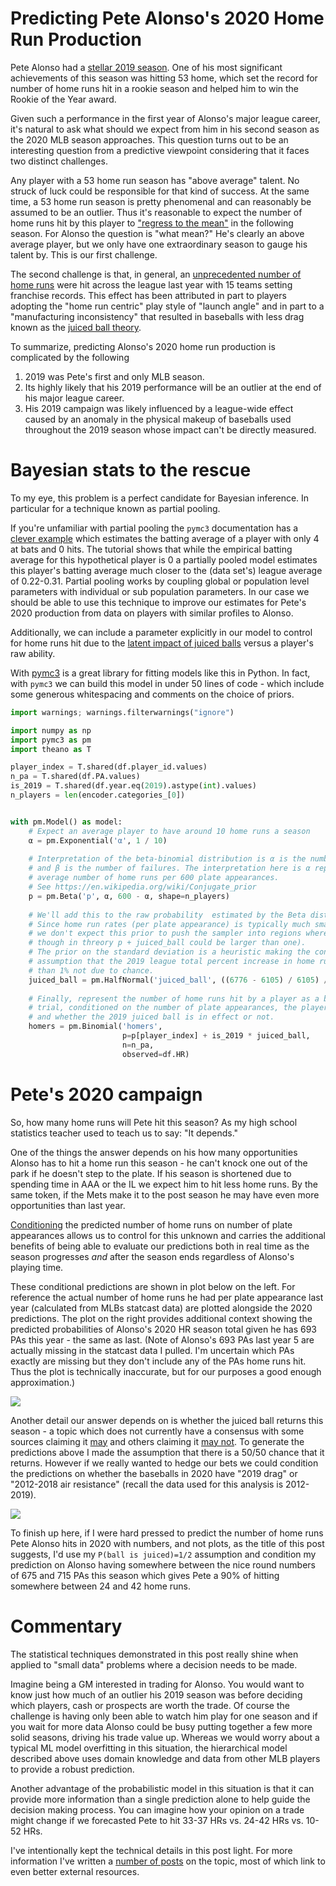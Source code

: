 # Predicting Pete Alonso's 2020 Home Run Production

Pete Alonso had a [stellar 2019 season](https://www.espn.com/mlb/story/_/id/28060458/mets-slugger-pete-alonso-wins-national-league-rookie-year). One of his most significant achievements of this season was hitting 53 home, which set the record for number of home runs hit in a rookie season and helped him to win the Rookie of the Year award.

Given such a performance in the first year of Alonso's major league career, it's natural to ask what should we expect from him in his second season as the 2020 MLB season approaches. This question turns out to be an interesting question from a predictive viewpoint considering that it faces two distinct challenges.

Any player with a 53 home run season has "above average" talent. No struck of luck could be responsible for that kind of success. At the same time, a 53 home run season is pretty phenomenal and can reasonably be assumed to be an outlier. Thus it's reasonable to expect the number of home runs hit by this player to ["regress to the mean"](https://en.wikipedia.org/wiki/Regression_toward_the_mean) in the following season. For Alonso the question is "what mean?" He's clearly an above average player, but we only have one extraordinary season to gauge his talent by. This is our first challenge.

The second challenge is that, in general, an [unprecedented number of home runs](https://www.cbssports.com/mlb/news/mlb-homer-records-breaking-down-the-many-ways-2019-was-the-year-of-the-home-run/) were hit across the league last year with 15 teams setting franchise records. This effect has been attributed in part to players adopting the "home run centric" play style of "launch angle" and in part to a "manufacturing inconsistency" that resulted in baseballs with less drag known as the [juiced ball theory](https://en.wikipedia.org/wiki/Juiced_ball_theory).

To summarize, predicting Alonso's 2020 home run production is complicated by the following

1. 2019 was Pete's first and only MLB season.
2. Its highly likely that his 2019 performance will be an outlier at the end of his major league career.
3. His 2019 campaign was likely influenced by a league-wide effect caused by an anomaly in the physical makeup of baseballs used throughout the 2019 season whose impact can't be directly measured.

# Bayesian stats to the rescue

To my eye, this problem is a perfect candidate for Bayesian inference. In particular for a technique known as partial pooling.

If you're unfamiliar with partial pooling the `pymc3` documentation has a [clever example](https://docs.pymc.io/notebooks/hierarchical_partial_pooling.html) which estimates the batting average of a player with only 4 at bats and 0 hits. The tutorial shows that while the empirical batting average for this hypothetical player is 0 a partially pooled model estimates this player's batting average much closer to the (data set's) league average of 0.22-0.31. Partial pooling works by coupling global or population level parameters with individual or sub population parameters. In our case we should be able to use this technique to improve our estimates for Pete's 2020 production from data on players with similar profiles to Alonso.

Additionally, we can include a parameter explicitly in our model to control for home runs hit due to the [latent impact of juiced balls](https://en.wikipedia.org/wiki/Latent_variable) versus a player's raw ability.

With [pymc3](https://docs.pymc.io/) is a great library for fitting models like this in Python. In fact, with `pymc3` we can build this model in under 50 lines of code - which include some generous whitespacing and comments on the choice of priors.

```python
import warnings; warnings.filterwarnings("ignore")

import numpy as np
import pymc3 as pm
import theano as T

player_index = T.shared(df.player_id.values)
n_pa = T.shared(df.PA.values)
is_2019 = T.shared(df.year.eq(2019).astype(int).values)
n_players = len(encoder.categories_[0])


with pm.Model() as model:
    # Expect an average player to have around 10 home runs a season
    α = pm.Exponential('α', 1 / 10)
    
    # Interpretation of the beta-binomial distribution is α is the number of successes
    # and β is the number of failures. The interpretation here is α represents the
    # average number of home runs per 600 plate appearances.
    # See https://en.wikipedia.org/wiki/Conjugate_prior
    p = pm.Beta('p', α, 600 - α, shape=n_players)
    
    # We'll add this to the raw probability  estimated by the Beta distribution.
    # Since home run rates (per plate appearance) is typically much smaller than .1
    # we don't expect this prior to push the sampler into regions where p > 1 (even
    # though in threory p + juiced_ball could be larger than one).
    # The prior on the standard deviation is a heuristic making the conservative
    # assumption that the 2019 league total percent increase in home runs is less
    # than 1% not due to chance.
    juiced_ball = pm.HalfNormal('juiced_ball', ((6776 - 6105) / 6105) / 3)
    
    # Finally, represent the number of home runs hit by a player as a binomial
    # trial, conditioned on the number of plate appearances, the player's ability
    # and whether the 2019 juiced ball is in effect or not.
    homers = pm.Binomial('homers',
                         p=p[player_index] + is_2019 * juiced_ball,
                         n=n_pa,
                         observed=df.HR)
```

# Pete's 2020 campaign

So, how many home runs will Pete hit this season? As my high school statistics teacher used to teach us to say: "It depends."

One of the things the answer depends on his how many opportunities Alonso has to hit a home run this season - he can't knock one out of the park if he doesn't step to the plate. If his season is shortened due to spending time in AAA or the IL we expect him to hit less home runs. By the same token, if the Mets make it to the post season he may have even more opportunities than last year.

[Conditioning](https://en.wikipedia.org/wiki/Conditional_probability) the predicted number of home runs on number of plate appearances allows us to control for this unknown and carries the additional benefits of being able to evaluate our predictions both in real time as the season progresses *and* after the season ends regardless of Alonso's playing time.

These conditional predictions are shown in plot below on the left. For reference the actual number of home runs he had per plate appearance last year (calculated from MLBs statcast data) are plotted alongside the 2020 predictions. The plot on the right provides additional context showing the predicted probabilities of Alonso's 2020 HR season total given he has 693 PAs this year - the same as last. (Note of Alonso's 693 PAs last year 5 are actually missing in the statcast data I pulled. I'm uncertain which PAs exactly are missing but they don't include any of the PAs home runs hit. Thus the plot is technically inaccurate, but for our purposes a good enough approximation.)

![](pete-alonso-2020-maraginalized.png)

Another detail our answer depends on is whether the juiced ball returns this season - a topic which does not currently have a consensus with some sources claiming it [may](https://athlonsports.com/mlb/juiced-ball-era-here-2020) and others claiming it [may not](https://www.nbcsports.com/philadelphia/phillies/zach-eflin-mlb-new-baseballs-grip). To generate the predictions above I made the assumption that there is a 50/50 chance that it returns. However if we really wanted to hedge our bets we could condition the predictions on whether the baseballs in 2020 have "2019 drag" or "2012-2018 air resistance" (recall the data used for this analysis is 2012-2019).

![](pete-alonso-2020.png)

To finish up here, if I were hard pressed to predict the number of home runs Pete Alonso hits in 2020 with numbers, and not plots, as the title of this post suggests, I'd use my `P(ball is juiced)=1/2` assumption and condition my prediction on Alonso having somewhere between the nice round numbers of 675 and 715 PAs this season which gives Pete a 90% of hitting somewhere between 24 and 42 home runs.

# Commentary

The statistical techniques demonstrated in this post really shine when applied to "small data" problems where a decision needs to be made.

Imagine being a GM interested in trading for Alonso. You would want to know just how much of an outlier his 2019 season was before deciding which players, cash or prospects are worth the trade. Of course the challenge is having only been able to watch him play for one season and if you wait for more data Alonso could be busy putting together a few more solid seasons, driving his trade value up. Whereas we would worry about a typical ML model overfitting in this situation, the hierarchical model described above uses domain knowledge and data from other MLB players to provide a robust prediction.

Another advantage of the probabilistic model in this situation is that it can provide more information than a single prediction alone to help guide the decision making process. You can imagine how your opinion on a trade might change if we forecasted Pete to hit 33-37 HRs vs. 24-42 HRs vs. 10-52 HRs.

I've intentionally kept the technical details in this post light. For more information I've written a [number of posts](https://dantegates.github.io/tags/#bayesian) on the topic, most of which link to even better external resources.